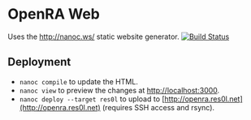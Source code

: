 OpenRA Web
==========

Uses the http://nanoc.ws/ static website generator. [![Build Status](https://travis-ci.org/OpenRA/OpenRAWeb.png?branch=master)](https://travis-ci.org/OpenRA/OpenRAWeb)

Deployment
----------
* `nanoc compile` to update the HTML.
* `nanoc view` to preview the changes at [http://localhost:3000](http://localhost:3000).
* `nanoc deploy --target res0l` to upload to [http://openra.res0l.net](http://openra.res0l.net) (requires SSH access and rsync).
